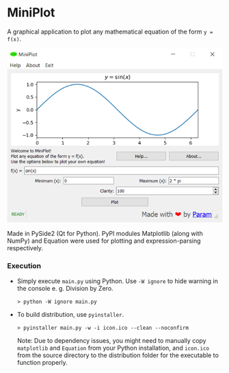 # MiniPlot

A graphical application to plot any mathematical equation of the form `y = f(x)`.

<div align='center'><img alt='Application Screenshot' src='img/miniplot_screenshot.png'/></div>

Made in PySide2 (Qt for Python). PyPI modules Matplotlib (along with NumPy) and
Equation were used for plotting and expression-parsing respectively.

### Execution

 - Simply execute `main.py` using Python. Use `-W ignore` to hide warning in the console e. g. Division by Zero.
   ```
   > python -W ignore main.py
   ```
 - To build distribution, use `pyinstaller`.
   ```
   > pyinstaller main.py -w -i icon.ico --clean --noconfirm
   ```
   Note: Due to dependency issues, you might need to manually copy `matplotlib` and
   `Equation` from your Python installation, and `icon.ico` from the source directory 
   to the distribution folder for the executable to function properly.